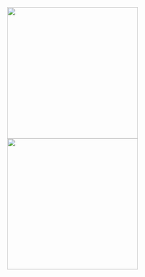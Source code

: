 <div align='center'>
  <img height="300px" src="https://github-readme-stats.vercel.app/api/top-langs/?username=satsera2019&layout=compact&langs_count=15&theme=dark"/> 
  <img height="300px" src="https://github-readme-stats.vercel.app/api?username=satsera2019&show_icons=true&theme=dark"/>
</div>
